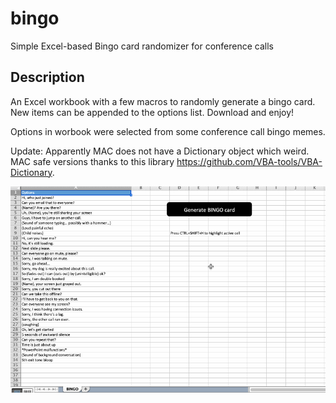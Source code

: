 # bingo
Simple Excel-based Bingo card randomizer for conference calls

## Description
An Excel workbook with a few macros to randomly generate a bingo card. New items can be appended to the options list. Download and enjoy!

Options in worbook were selected from some conference call bingo memes.

Update: Apparently MAC does not have a Dictionary object which weird. MAC safe versions thanks to this library https://github.com/VBA-tools/VBA-Dictionary.

![](Bingo.gif)